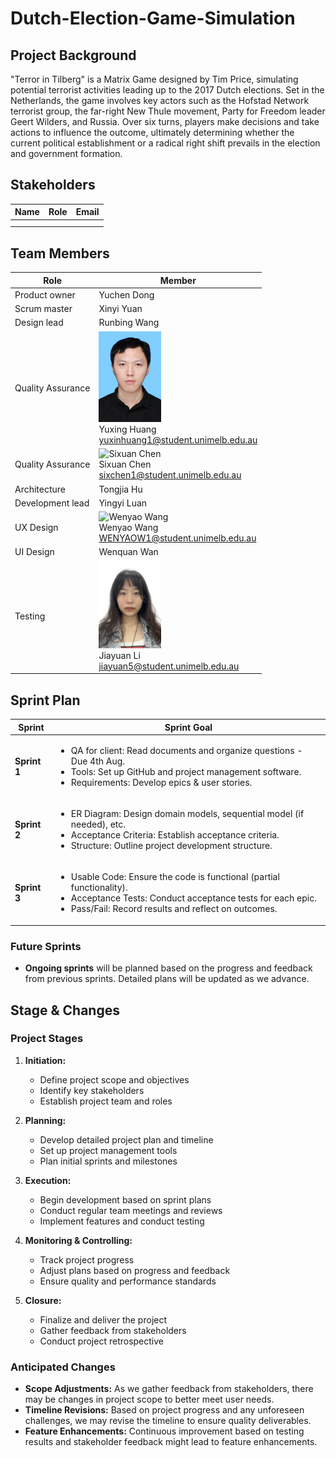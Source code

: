 # Dutch-Election-Game-Simulation

## Project Background

"Terror in Tilberg" is a Matrix Game designed by Tim Price, simulating potential terrorist activities leading up to the 2017 Dutch elections. Set in the Netherlands, the game involves key actors such as the Hofstad Network terrorist group, the far-right New Thule movement, Party for Freedom leader Geert Wilders, and Russia. Over six turns, players make decisions and take actions to influence the outcome, ultimately determining whether the current political establishment or a radical right shift prevails in the election and government formation.

## Stakeholders

| Name         | Role   | Email                       |
| ------------ | ------ | --------------------------- |
|    |  |    |
|    |  |    |



## Team Members

| Role               | Member       |
| -------------------| -------------|
| Product owner      | Yuchen Dong  |
| Scrum master       | Xinyi Yuan   |
| Design lead        | Runbing Wang |
| Quality Assurance  | <img src="https://github.com/lollyluan/Dutch-Election-Game-Simulation/blob/main/profile/Yuxing_Huang.jpg"  alt="Yuxing Huang" width="100"> <br /> Yuxing Huang <br /> yuxinhuang1@student.unimelb.edu.au|
| Quality Assurance  |  <img src="https://github.com/lollyluan/Dutch-Election-Game-Simulation/blob/main/profile/Sixuan_Chen.JPG" alt="Sixuan Chen" width="100"> <br /> Sixuan Chen <br /> sixchen1@student.unimelb.edu.au  |
| Architecture       | Tongjia Hu   |
| Development lead   | Yingyi Luan  |
| UX Design          |  <img src="https://github.com/lollyluan/Dutch-Election-Game-Simulation/blob/main/profile/Wenyao_Wang_profile.jpg" alt="Wenyao Wang" width="100"> <br /> Wenyao Wang <br /> WENYAOW1@student.unimelb.edu.au |
| UI Design          | Wenquan Wan  |
| Testing            | <img src="https://github.com/lollyluan/Dutch-Election-Game-Simulation/blob/main/profile/Jiayua _Li.jpg" alt="Jiayua Li" width="100"> <br />Jiayuan Li<br /> jiayuan5@student.unimelb.edu.au|




## Sprint Plan



| <center>Sprint</center> | <center>Sprint Goal</center>                                                                                   |
| ----------------------- |  ------------------------------------------------------------------------------------------------------------- |
| **Sprint 1**            | <ul><li>QA for client: Read documents and organize questions - Due 4th Aug.</li><li>Tools: Set up GitHub and project management software.</li><li>Requirements: Develop epics & user stories.</li></ul>                                                  | 
| **Sprint 2**            | <ul><li>ER Diagram: Design domain models, sequential model (if needed), etc.</li><li>Acceptance Criteria: Establish acceptance criteria.</li><li>Structure: Outline project development structure.</li></ul>                                            |    
| **Sprint 3**            | <ul><li>Usable Code: Ensure the code is functional (partial functionality).</li><li>Acceptance Tests: Conduct acceptance tests for each epic.</li><li>Pass/Fail: Record results and reflect on outcomes.</li></ul>                                           |    




### Future Sprints
- **Ongoing sprints** will be planned based on the progress and feedback from previous sprints. Detailed plans will be updated as we advance.



## Stage & Changes



### Project Stages
1. **Initiation:**
   - Define project scope and objectives
   - Identify key stakeholders
   - Establish project team and roles

2. **Planning:**
   - Develop detailed project plan and timeline
   - Set up project management tools
   - Plan initial sprints and milestones

3. **Execution:**
   - Begin development based on sprint plans
   - Conduct regular team meetings and reviews
   - Implement features and conduct testing

4. **Monitoring & Controlling:**
   - Track project progress
   - Adjust plans based on progress and feedback
   - Ensure quality and performance standards

5. **Closure:**
   - Finalize and deliver the project
   - Gather feedback from stakeholders
   - Conduct project retrospective



### Anticipated Changes
- **Scope Adjustments:** As we gather feedback from stakeholders, there may be changes in project scope to better meet user needs.
- **Timeline Revisions:** Based on project progress and any unforeseen challenges, we may revise the timeline to ensure quality deliverables.
- **Feature Enhancements:** Continuous improvement based on testing results and stakeholder feedback might lead to feature enhancements.



